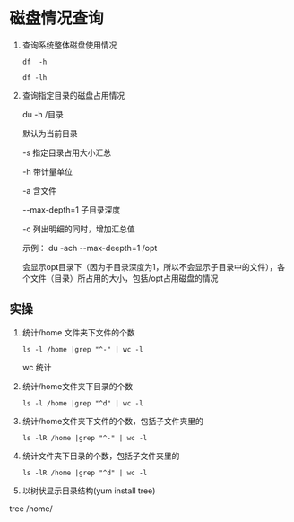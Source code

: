 # 磁盘情况查询

1. 查询系统整体磁盘使用情况

   `df  -h`

   `df -lh`

2. 查询指定目录的磁盘占用情况

   du -h /目录

   默认为当前目录

   -s 指定目录占用大小汇总

   -h 带计量单位

   -a 含文件

   --max-depth=1 子目录深度

   -c 列出明细的同时，增加汇总值

   示例：  du -ach --max-deepth=1 /opt

   会显示opt目录下（因为子目录深度为1，所以不会显示子目录中的文件），各个文件（目录）所占用的大小，包括/opt占用磁盘的情况

## 实操

1. 统计/home 文件夹下文件的个数

   `ls -l /home |grep "^-" | wc -l`

   wc  统计

2. 统计/home文件夹下目录的个数

   `ls -l /home |grep "^d" | wc -l`

3. 统计/home文件夹下文件的个数，包括子文件夹里的

   `ls -lR /home |grep "^-" | wc -l`

4. 统计文件夹下目录的个数，包括子文件夹里的

   `ls -lR /home |grep "^d" | wc -l`

5.  以树状显示目录结构(yum install tree)

   tree /home/
